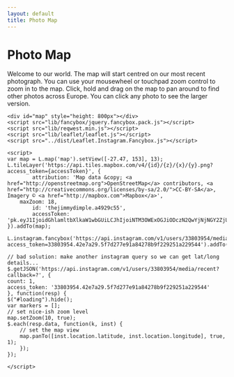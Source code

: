 ```yaml
---
layout: default
title: Photo Map
---
```


<div class="post">
	<h1 class="pageTitle">Photo Map</h1>
	<p>Welcome to our world. The map will start centred on our most recent photograph. You can use your mousewheel or touchpad zoom control to zoom in to the map. Click, hold and drag on the map to pan around to find other photos across Europe. You can click any photo to see the larger version.</p>

	<div id="map" style="height: 800px"></div>
	<script src="lib/fancybox/jquery.fancybox.pack.js"></script>	
	<script src="lib/reqwest.min.js"></script>
	<script src="lib/leaflet/leaflet.js"></script>
	<script src="../dist/Leaflet.Instagram.Fancybox.js"></script>
	
	<script>
	var map = L.map('map').setView([-27.47, 153], 13);
	L.tileLayer('https://api.tiles.mapbox.com/v4/{id}/{z}/{x}/{y}.png?access_token={accessToken}', {
    		attribution: 'Map data &copy; <a href="http://openstreetmap.org">OpenStreetMap</a> contributors, <a href="http://creativecommons.org/licenses/by-sa/2.0/">CC-BY-SA</a>, Imagery © <a href="http://mapbox.com">Mapbox</a>',
   		maxZoom: 18,
    		id: 'thejimmydimple.a4929c55',
    		accessToken: 'pk.eyJ1IjoidGhlamltbXlkaW1wbGUiLCJhIjoiNTM3OWExOGJiODczN2QwYjNjNGY2ZjUwZTg0MTFiOTcifQ.okt3hntNx7jgsA0DcLz5OA'
	}).addTo(map); 

	L.instagram.fancybox('https://api.instagram.com/v1/users/33803954/media/recent?access_token=33803954.42e7a29.5f7d277e91a84278b9f229251a229544').addTo(map); 
	
	// bad solution: make another instagram query so we can get lat/long details...
	$.getJSON('https://api.instagram.com/v1/users/33803954/media/recent?callback=?', {
	count: 1,
	access_token: '33803954.42e7a29.5f7d277e91a84278b9f229251a229544' 
	}, function(resp) {
	$("#loading").hide();
	var markers = [];
	// set nice-ish zoom level
	map.setZoom(10, true);
	$.each(resp.data, function(k, inst) {
        // set the map view
        map.panTo([inst.location.latitude, inst.location.longitude], true, 1);
    	});
	});

	</script>

</div>
